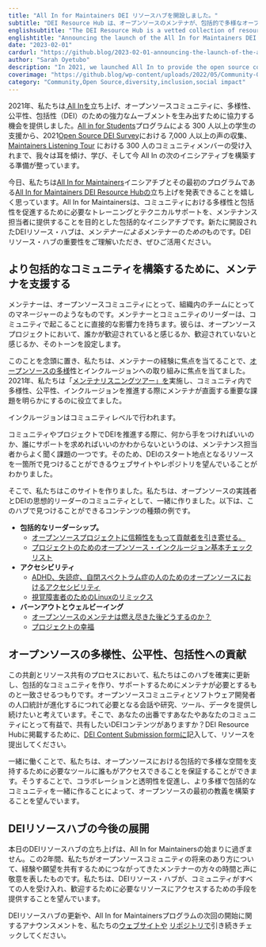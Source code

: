 ```yaml
---
title: "All In for Maintainers DEI リソースハブを開設しました。"
subtitle: "DEI Resource Hub は、オープンソースのメンテナが、包括的で多様なオープンソースコミュニティを構築・維持するために役立つリソース、ツール、ベストプラクティスを集めた、綿密な調査に基づいて設計されています。"
englishsubtitle: "The DEI Resource Hub is a vetted collection of resources, tools, and best practices designed to help open source maintainers create and maintain inclusive and diverse open source communities."
englishtitle: "Announcing the launch of the All In for Maintainers DEI Resource Hub"
date: "2023-02-01"
cardurl: "https://github.blog/2023-02-01-announcing-the-launch-of-the-all-in-for-maintainers-dei-resource-hub/"
author: "Sarah Oyetubo"
description: "In 2021, we launched All In to provide the open source community with an opportunity to work together to create a powerful movement for diversity, equity, and inclusion (DEI). From supporting over 300 students through our All in for Students program, to capturing 7,000+ voices in the 2021 Open Source DEI Survey and hosting 300 community members in the Maintainers Listening Tour , we have listened, we have learned, and now we are ready to build the next initiative for All In."
coverimage: "https://github.blog/wp-content/uploads/2022/05/Community-Open-Source@2x.png?resize=1600%2C850"
category: "Community,Open Source,diversity,inclusion,social impact"
---
```


<p>2021年、私たちは<a href="https://allinopensource.org/"> All Inを</a>立ち上げ、オープンソースコミュニティに、多様性、公平性、包括性（DEI）のための強力なムーブメントを生み出すために協力する機会を提供しました。<a href="https://allinopensource.org/access/">All in for Students</a>プログラムによる 300 人以上の学生の支援から、2021<a href="https://www.linuxfoundation.org/research/the-2021-linux-foundation-report-on-diversity-equity-and-inclusion-in-open-source">Open Source DEI Survey</a>における 7,000 人以上の声の収集、<a href="https://allinopensource.org/community/">Maintainers Listening Tour</a> における 300 人のコミュニティメンバーの受け入れまで、我々は耳を傾け、学び、そして今 All In の次のイニシアティブを構築する準備が整っています。</p>
<p>今日、私たちは<a href="https://allinopensource.org/maintainers/">All In for Maintainers</a>イニシアチブとその最初のプログラムである<a href="https://allinopensource.org/maintainers/DEI-resources/">All In for Maintainers DEI Resource Hubの</a>立ち上げを発表できることを嬉しく思っています。All In for Maintainersは、コミュニティにおける多様性と包括性を促進するために必要なトレーニングとテクニカルサポートを、メンテナンス担当者に提供することを目的とした包括的なイニシアチブです。新たに開設されたDEIリソース・ハブは、メン<em>テナーによる</em>メンテナーの<em>ための</em>ものです。DEIリソース・ハブの重要性をご理解いただき、ぜひご活用ください。</p>
<h2 id="supporting-maintainers-in-building-more-inclusive-communities">より包括的なコミュニティを構築するために、メンテナを支援する<a href="#supporting-maintainers-in-building-more-inclusive-communities" class="heading-link pl-2 text-italic text-bold" aria-label="Supporting maintainers in building more inclusive communities"></a></h2>
<p>メンテナーは、オープンソースコミュニティにとって、組織内のチームにとってのマネージャーのようなものです。メンテナーとコミュニティのリーダーは、コミュニティで起こることに直接的な影響力を持ちます。彼らは、オープンソースプロジェクトにおいて、誰かが歓迎されていると感じるか、歓迎されていないと感じるか、そのトーンを設定します。</p>
<p>このことを念頭に置き、私たちは、メンテナーの経験に焦点を当てることで、<a href="https://github.blog/2020-10-20-a-journey-of-diversity-inclusion-and-belonging-at-github/">オープンソースの多様</a>性とインクルージョンへの取り組みに焦点を当てました。2021年、私たちは「<a href="https://allinopensource.org/community/">メンテナリスニングツアー」を</a>実施し、コミュニティ内で多様性、公平性、インクルージョンを推進する際にメンテナが直面する重要な課題を明らかにするのに役立てました。</p>
<p class="purple-text text-gradient-purple-coral mt-6 mb-6">インクルージョンはコミュニティレベルで行われます。</p>
<p>コミュニティやプロジェクトでDEIを推進する際に、何から手をつければいいのか、誰にサポートを求めればいいのかわからないというのは、メンテナンス担当者からよく聞く課題の一つです。そのため、DEIのスタート地点となるリソースを一箇所で見つけることができるウェブサイトやレポジトリを望んでいることがわかりました。</p>
<p>そこで、私たちはこのサイトを作りました。私たちは、オープンソースの実践者とDEIの思想的リーダーのコミュニティとして、一緒に作りました。以下は、このハブで見つけることができるコンテンツの種類の例です。</p>
<ul>
<li><strong>包括的なリーダーシップ。</strong>
<ul>
<li><a href="https://opensource.com/article/22/6/attract-contributors-open-source-project">オープンソースプロジェクトに信頼性をもって貢献者を引き寄せる。</a></li>
<li><a href="https://github.com/mozilla/inclusion/blob/master/evaluation_tools/governance-basic.md">プロジェクトのためのオープンソース・インクルージョン基本チェックリスト</a> </li>
</ul>
</li>
<li><strong>アクセシビリティ</strong>
<ul>
<li><a href="https://opensource.com/article/21/7/open-source-neurodiversity">ADHD、失読症、自閉スペクトラム症の人のためのオープンソースにおけるアクセシビリティ</a></li>
<li><a href="https://www.w3.org/WAI/perspective-videos/">視覚障害者のためのLinuxのリミックス</a></li>
</ul>
</li>
<li><strong>バーンアウトとウェルビーイング</strong>
<ul>
<li><a href="https://www.infoworld.com/article/3563326/what-does-an-open-source-maintainer-do-after-burnout.html">オープンソースのメンテナは燃え尽きた後どうするのか？</a></li>
<li><a href="https://chaoss.community/kb/metric-project-burnout/">プロジェクトの幸福</a></li>
</ul>
</li>
</ul>
<h2 id="contributing-to-open-sourcing-diversity-equity-and-inclusion">オープンソースの多様性、公平性、包括性への貢献<a href="#contributing-to-open-sourcing-diversity-equity-and-inclusion" class="heading-link pl-2 text-italic text-bold" aria-label="Contributing to open sourcing diversity, equity, and inclusion"></a></h2>
<p>この共創とリソース共有のプロセスにおいて、私たちはこのハブを確実に更新し、包括的なコミュニティを作り、サポートするためにメンテナが必要とするものと一致させるつもりです。オープンソースコミュニティとソフトウェア開発者の人口統計が進化するにつれて必要となる会話や研究、ツール、データを提供し続けたいと考えています。そこで、あなたの出番ですあなたやあなたのコミュニティにとって有益で、共有したいDEIコンテンツがありますか？DEI Resource Hubに掲載するために、<a href="https://allinopensource.org/maintainers/share-your-resources/">DEI Content Submission formに</a>記入して、リソースを提出してください。</p>
<p>一緒に働くことで、私たちは、オープンソースにおける包括的で多様な空間を支持するために必要なツールに誰もがアクセスできることを保証することができます。そうすることで、コラボレーションと透明性を促進し、より多様で包括的なコミュニティを一緒に作ることによって、オープンソースの最初の教義を構築することを望んでいます。</p>
<h2 id="whats-next-for-the-dei-resource-hub">DEIリソースハブの今後の展開<a href="#whats-next-for-the-dei-resource-hub" class="heading-link pl-2 text-italic text-bold" aria-label="What’s next for the DEI Resource Hub"></a></h2>
<p>本日のDEIリソースハブの立ち上げは、All In for Maintainersの始まりに過ぎません。この2年間、私たちがオープンソースコミュニティの将来のあり方について、経験や願望を共有するためにつながってきたメンテナーの方々の時間と声に敬意を表したものです。私たちは、DEIリソース・ハブが、コミュニティがすべての人を受け入れ、歓迎するために必要なリソースにアクセスするための手段を提供することを望んでいます。</p>
<p>DEIリソースハブの更新や、All In for Maintainersプログラムの次回の開始に関するアナウンスメントを、私たちの<a href="https://allinopensource.org/">ウェブサイトや</a> <a href="https://github.com/AllInOpenSource/All-In/blob/main/README.md">リポジトリで</a>引き続きチェックしてください。</p>


